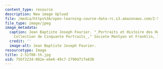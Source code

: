 ```yaml
---
content_type: resource
description: New image Upload
file: /media/https%3A/open-learning-course-data-rc.s3.amazonaws.com/2-51-intermediate-heat-and-mass-transfer-fall-2008/75bf2234082eebe649c72790d71fe838_2-51f08-th.jpg
file_type: image/jpeg
image_metadata:
  caption: Jean Baptiste Joseph Fourier. "_Portraits et Histoire des Hommes Utiles,
    Collection de Cinquante Portraits_," Societe Montyon et Franklin, 1839-1840.
  credit: ''
  image-alt: Jean Baptiste Joseph Fourier.
resourcetype: Image
title: 2-51f08-th.jpg
uid: 75bf2234-082e-ebe6-49c7-2790d71fe838
---
```

